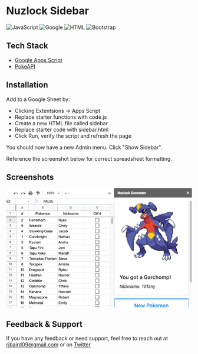 # Nuzlock Sidebar

![JavaScript](https://img.shields.io/badge/-JavaScript-000000?style=for-the-badge&logo=javascript)
![Google](https://img.shields.io/badge/-google_app_scripts-000000?style=for-the-badge&logo=google)
![HTML](https://img.shields.io/badge/-HTML-000000?style=for-the-badge&logo=html5)
![Bootstrap](https://img.shields.io/badge/-Bootstrap-000000?style=for-the-badge&logo=bootstrap)

## Tech Stack
- [Google Apps Script](https://www.google.com/script/start/)
- [PokeAPI](https://pokeapi.co/)

## Installation

Add to a Google Sheet by:
- Clicking Extentsions -> Apps Script
- Replace starter functions with code.js
- Create a new HTML file called sidebar
- Replace starter code with sidebar.html
- Click Run, verify the script and refresh the page

You should now have a new Admin menu. Click "Show Sidebar".

Reference the screenshot below for correct spreadsheet formatting. 

## Screenshots

![App Screenshot](/assets/sidebar_screenshot.png?raw=true)

## Feedback & Support

If you have any feedback or need support, feel free to reach out at rjbaird09@gmail.com or on [Twitter](https://twitter.com/ryanjohnbaird)
